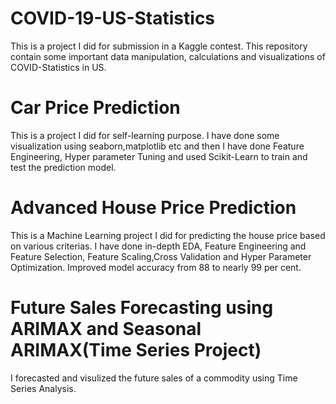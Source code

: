 # COVID-19-US-Statistics
This is a project I did for submission in a Kaggle contest. This repository contain some important data manipulation, calculations and visualizations of COVID-Statistics in US.
# Car Price Prediction
This is a project I did for self-learning purpose. I have done some visualization using seaborn,matplotlib etc and then I have done Feature Engineering, Hyper parameter Tuning and used Scikit-Learn to train and test the prediction model.
# Advanced House Price Prediction
This is a Machine Learning project I did for predicting the house price based on various criterias. I have done in-depth EDA, Feature Engineering and Feature Selection, Feature Scaling,Cross Validation and Hyper Parameter Optimization. Improved model accuracy from 88 to nearly 99 per cent.
# Future Sales Forecasting using ARIMAX and Seasonal ARIMAX(Time Series Project)
I forecasted and visulized the future sales of a commodity using Time Series Analysis.
